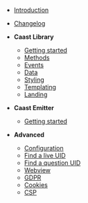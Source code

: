 - [Introduction](/)
- [Changelog](CHANGELOG.md)
- **Caast Library**

  - [Getting started](library/README.md)
  - [Methods](library/methods.md)
  - [Events](library/events.md)
  - [Data](library/data.md)
  - [Styling](library/style.md)
  - [Templating](library/template.md)
  - [Landing](library/landing.md)

- **Caast Emitter**

  - [Getting started](emitter/README.md)

- **Advanced**

  - [Configuration](advanced/configuration.md)
  - [Find a live UID](advanced/find-live-uid.md)
  - [Find a question UID](advanced/find-question-uid.md)
  - [Webview](advanced/webview.md)
  - [GDPR](advanced/gdpr.md)
  - [Cookies](advanced/cookies.md)
  - [CSP](advanced/csp.md)

